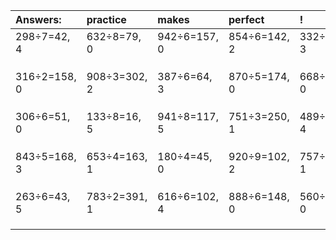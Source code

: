| Answers: | practice | makes | perfect | ! |
| :--- | :--- | :--- | :--- | :--- |
| 298÷7=42, 4 | 632÷8=79, 0 | 942÷6=157, 0 | 854÷6=142, 2 | 332÷7=47, 3 | 
|   |   |   |   |   | 
|   |   |   |   |   | 
|   |   |   |   |   | 
| 316÷2=158, 0 | 908÷3=302, 2 | 387÷6=64, 3 | 870÷5=174, 0 | 668÷2=334, 0 | 
|   |   |   |   |   | 
|   |   |   |   |   | 
|   |   |   |   |   | 
| 306÷6=51, 0 | 133÷8=16, 5 | 941÷8=117, 5 | 751÷3=250, 1 | 489÷5=97, 4 | 
|   |   |   |   |   | 
|   |   |   |   |   | 
|   |   |   |   |   | 
| 843÷5=168, 3 | 653÷4=163, 1 | 180÷4=45, 0 | 920÷9=102, 2 | 757÷6=126, 1 | 
|   |   |   |   |   | 
|   |   |   |   |   | 
|   |   |   |   |   | 
| 263÷6=43, 5 | 783÷2=391, 1 | 616÷6=102, 4 | 888÷6=148, 0 | 560÷4=140, 0 | 
|   |   |   |   |   | 
|   |   |   |   |   | 
|   |   |   |   |   | 
